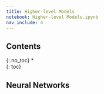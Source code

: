 ```yaml
---
title: Higher-level Models
notebook: Higher-level Models.ipynb
nav_include: 4
---
```


## Contents
{:.no_toc}
*  
{: toc}

## Neural Networks
